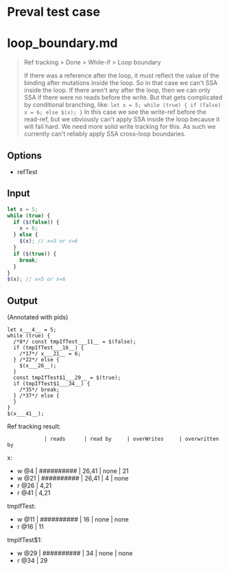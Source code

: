 # Preval test case

# loop_boundary.md

> Ref tracking > Done > While-if > Loop boundary
>
> If there was a reference after the loop, it must reflect the value of the binding
> after mutations inside the loop. So in that case we can't SSA inside the loop.
> If there aren't any after the loop, then we can only SSA if there were no reads
> before the write. But that gets complicated by conditional branching, like:
>     `let x = 5; while (true) { if (false) x = 6; else $(x); }`
> In this case we see the write-ref before the read-ref, but we obviously can't apply
> SSA inside the loop because it will fail hard. We need more solid write tracking
> for this. As such we currently can't reliably apply SSA cross-loop boundaries.

## Options

- refTest

## Input

`````js filename=intro
let x = 5;
while (true) { 
  if ($(false)) {
    x = 6;
  } else {
    $(x); // x=5 or x=6
  }
  if ($(true)) {
    break;
  }
}
$(x); // x=5 or x=6
`````

## Output

(Annotated with pids)

`````filename=intro
let x___4__ = 5;
while (true) {
  /*8*/ const tmpIfTest___11__ = $(false);
  if (tmpIfTest___16__) {
    /*17*/ x___21__ = 6;
  } /*22*/ else {
    $(x___26__);
  }
  const tmpIfTest$1___29__ = $(true);
  if (tmpIfTest$1___34__) {
    /*35*/ break;
  } /*37*/ else {
  }
}
$(x___41__);
`````

Ref tracking result:

                | reads      | read by     | overWrites     | overwritten by
x:
  - w @4       | ########## | 26,41       | none           | 21
  - w @21      | ########## | 26,41       | 4              | none
  - r @26      | 4,21
  - r @41      | 4,21

tmpIfTest:
  - w @11      | ########## | 16          | none           | none
  - r @16      | 11

tmpIfTest$1:
  - w @29       | ########## | 34          | none           | none
  - r @34       | 29
